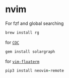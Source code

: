 # nvim

For fzf and global searching

```ruby
brew install rg
```

for [`COC`](https://github.com/neoclide/coc.nvim)
```ruby
gem install solargraph 
```

for [`vim-floaterm`](https://github.com/voldikss/vim-floaterm#installation)
```ruby
pip3 install neovim-remote
```
